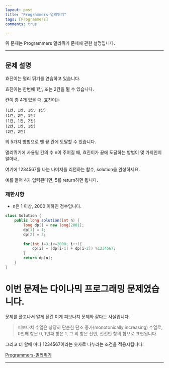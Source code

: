 ```yaml
---
layout: post
title: "Programmers-멀리뛰기"
tags: [Programmers]
comments: true

---
```


위 문제는 Programmers 멀리뛰기 문제에 관한 설명입니다.

---

## 문제 설명

효진이는 멀리 뛰기를 연습하고 있습니다. 

효진이는 한번에 1칸, 또는 2칸을 뛸 수 있습니다. 

칸이 총 4개 있을 때, 효진이는
```
(1칸, 1칸, 1칸, 1칸)
(1칸, 2칸, 1칸)
(1칸, 1칸, 2칸)
(2칸, 1칸, 1칸)
(2칸, 2칸)
```
의 5가지 방법으로 맨 끝 칸에 도달할 수 있습니다. 

멀리뛰기에 사용될 칸의 수 n이 주어질 때, 효진이가 끝에 도달하는 방법이 몇 가지인지 알아내, 

여기에 1234567를 나눈 나머지를 리턴하는 함수, solution을 완성하세요. 

예를 들어 4가 입력된다면, 5를 return하면 됩니다.

### 제한사항

* n은 1 이상, 2000 이하인 정수입니다.

```java
class Solution {
    public long solution(int n) {
        long dp[] = new long[2001];
		dp[1] = 1;
		dp[2] = 2;
		      
		for(int i=3;i<=2000; i++){
		    dp[i] = (dp[i-1] + dp[i-2]) %1234567;
		}
	    return dp[n];
    }
}
```

# 이번 문제는 다이나믹 프로그래밍 문제였습니다.

문제를 풀고나서 알게 된건 이게 피보나치 문제와 같다는 사실입니다.

> 피보나치 수열은 상당히 단순한 단조 증가(monotonically increasing) 수열로, <br>0번째 항은 0, 1번째 항은 1, 그 외 항은 전번, 전전번 항의 합으로 표현됩니다.

그리고 더 할때 마다 1234567이라는 숫자로 나누라는 조건을 적용시킵니다.

<a href= "https://programmers.co.kr/learn/courses/30/lessons/12914">Programmers-멀리뛰기</a>

---
